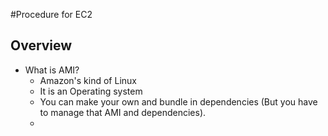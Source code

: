 #Procedure for EC2

## Overview
* What is AMI?
    * Amazon's kind of Linux
    * It is an Operating system
    * You can make your own and bundle in dependencies (But you have to manage that AMI and dependencies).
    * 
